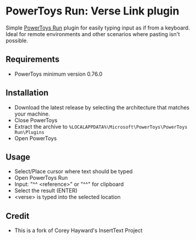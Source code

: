 # PowerToys Run: Verse Link plugin

Simple [PowerToys Run](https://learn.microsoft.com/windows/powertoys/run) plugin for easily typing input as if from a keyboard. Ideal for remote environments and other scenarios where pasting isn't possible.

## Requirements

- PowerToys minimum version 0.76.0

## Installation

- Download the latest release by selecting the architecture that matches your machine.
- Close PowerToys
- Extract the archive to `%LOCALAPPDATA%\Microsoft\PowerToys\PowerToys Run\Plugins`
- Open PowerToys

## Usage
- Select/Place cursor where text should be typed 
- Open PowerToys Run
- Input: "^^ \<reference\>" or "^^" for clipboard
- Select the result (ENTER)
- \<verse\> is typed into the selected location

## Credit
- This is a fork of Corey Hayward's InsertText Project
